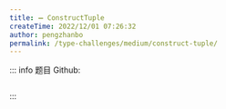 ```yaml
---
title: ➖ ConstructTuple
createTime: 2022/12/01 07:26:32
author: pengzhanbo
permalink: /type-challenges/medium/construct-tuple/
---
```


::: info 题目
Github: []()

```ts
```
:::
